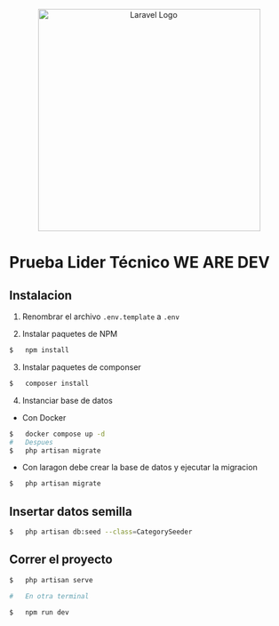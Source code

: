 <p align="center"><a href="https://laravel.com" target="_blank"><img src="https://raw.githubusercontent.com/laravel/art/master/logo-lockup/5%20SVG/2%20CMYK/1%20Full%20Color/laravel-logolockup-cmyk-red.svg" width="400" alt="Laravel Logo"></a></p>

# Prueba Lider Técnico WE ARE DEV

## Instalacion
1. Renombrar el archivo ```.env.template``` a ```.env```

2. Instalar paquetes de NPM
```bash
$   npm install
```

3. Instalar paquetes de componser
```bash
$   composer install
```

4. Instanciar base de datos 
- Con Docker
```bash
$   docker compose up -d
#   Despues
$   php artisan migrate
```


- Con laragon debe crear la base de datos y ejecutar la migracion
```bash
$   php artisan migrate
```

## Insertar datos semilla
```bash
$   php artisan db:seed --class=CategorySeeder
```

## Correr el proyecto
```bash
$   php artisan serve

#   En otra terminal

$   npm run dev
```
